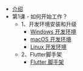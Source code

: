 * [介绍](README.md)
* 第1课 - 如何开始工作？
  * 1、开发环境安装和升级
    * [Windows 开发环境](lesson-01/windows.md)
    * [macOS 开发环境](lesson-01/macos.md)
    * [Linux 开发环境](lesson-01/linux.md)
  * 2、Flutter脚手架
    * [Flutter 脚手架](lesson-01/skeleton.md)
